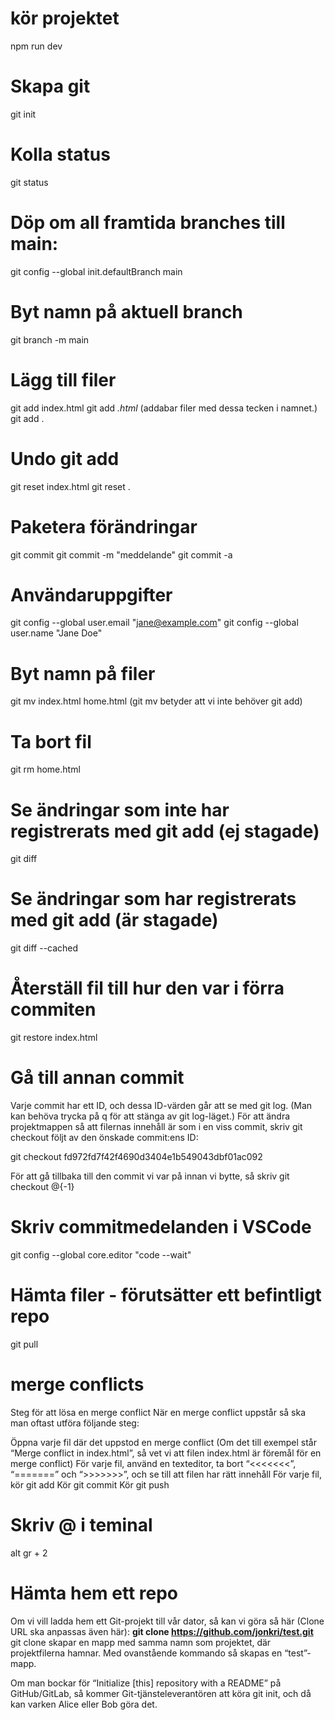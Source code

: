 # kör projektet

npm run dev

# Skapa git

git init

# Kolla status

git status

# Döp om all framtida branches till main:

git config --global init.defaultBranch main

# Byt namn på aktuell branch

git branch -m main

# Lägg till filer

git add index.html
git add _.html_ (addabar filer med dessa tecken i namnet.)
git add .

# Undo git add

git reset index.html
git reset .

# Paketera förändringar

git commit
git commit -m "meddelande"
git commit -a

# Användaruppgifter

git config --global user.email "jane@example.com"
git config --global user.name "Jane Doe"

# Byt namn på filer

git mv index.html home.html (git mv betyder att vi inte behöver git add)

# Ta bort fil

git rm home.html

# Se ändringar som inte har registrerats med git add (ej stagade)

git diff

# Se ändringar som har registrerats med git add (är stagade)

git diff --cached

# Återställ fil till hur den var i förra commiten

git restore index.html

# Gå till annan commit

Varje commit har ett ID, och dessa ID-värden går att se med git log.
(Man kan behöva trycka på q för att stänga av git log-läget.)
För att ändra projektmappen så att filernas innehåll är som i en viss commit,
skriv git checkout följt av den önskade commit:ens ID:

git checkout fd972fd7f42f4690d3404e1b549043dbf01ac092

För att gå tillbaka till den commit vi var på innan vi bytte, så skriv
git checkout @{-1}

# Skriv commitmedelanden i VSCode

git config --global core.editor "code --wait"

# Hämta filer - förutsätter ett befintligt repo

git pull

# merge conflicts

Steg för att lösa en merge conflict
När en merge conflict uppstår så ska man oftast utföra följande steg:

Öppna varje fil där det uppstod en merge conflict (Om det till exempel står
“Merge conflict in index.html”, så vet vi att filen index.html är föremål för
en merge conflict)
För varje fil, använd en texteditor, ta bort “<<<<<<<”, “=======” och “>>>>>>>”,
och se till att filen har rätt innehåll
För varje fil, kör git add
Kör git commit
Kör git push

# Skriv @ i teminal

alt gr + 2

# Hämta hem ett repo

Om vi vill ladda hem ett Git-projekt till vår dator, så kan vi göra så här
(Clone URL ska anpassas även här):
**git clone https://github.com/jonkri/test.git**
git clone skapar en mapp med samma namn som projektet, där projektfilerna
hamnar. Med ovanstående kommando så skapas en “test”-mapp.

Om man bockar för “Initialize [this] repository with a README” på GitHub/GitLab,
så kommer Git-tjänsteleverantören att köra git init, och då kan varken Alice
eller Bob göra det.
